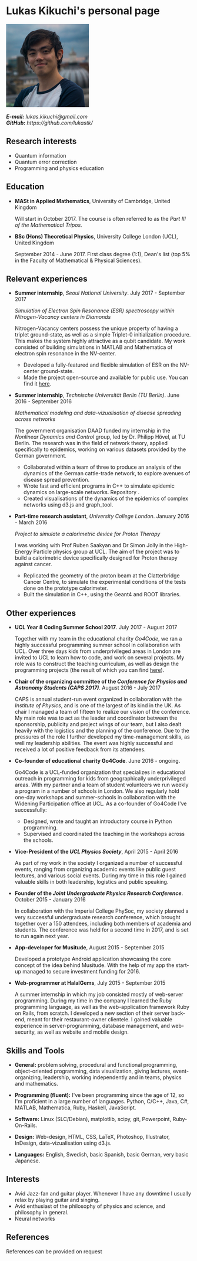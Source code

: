 # Lukas Kikuchi's personal page

<div style="">
<img  src="./media/me.jpg">
<p><i><b>E-mail:</b> lukas.kikuchi@gmail.com <br>
<b>GitHub:</b> https://github.com/lukastk/</i></p>
</div>

## Research interests

- Quantum information
- Quantum error correction
- Programming and physics education

## Education

- **MASt in Applied Mathematics**, University of Cambridge, United Kingdom

  Will start in October 2017. The course is often referred to as the *Part III of the Mathematical Tripos*.

- **BSc (Hons) Theoretical Physics**, University College London (UCL), United Kingdom

  September 2014 - June 2017. First class degree (1:1), Dean's list (top 5% in the Faculty of Mathematical & Physical Sciences).

## Relevant experiences

- **Summer internship**, *Seoul National University*. July 2017 - September 2017

  *Simulation of Electron Spin Resonance (ESR) spectroscopy within Nitrogen-Vacancy centers in Diamonds*

  Nitrogen-Vacancy centers possess the unique property of having a triplet ground-state, as well as a simple Triplet-0 initialization procedure. This makes the system highly attractive as a qubit candidate. My work consisted of building simulations in MATLAB and Mathematica of electron spin resonance in the NV-center.

  - Developed a fully-featured and flexible simulation of ESR on the NV-center ground-state.
  - Made the project open-source and available for public use. You can find it <a target="_blank" href="https://github.com/lukastk/nv-centre-spectrum-simulator">here</a>.


<!--
- **Part-time research assistant**, *University College London*. January 2017 - March 2017

  Developer for the ab initio electron scattering simulation software Quantemol-N

  Currently I work part time as a developer for the UCL-based Quantemol Ltd. My role is to extend the Quantemol-N software, used for ab initio electron-molecule scattering calculations.
  - My role is to enhance the speed and the accuracy of the software by creating interfaces with other quantum chemistry packages like MolPro and Gaussian.
  - Writing object-oriented code in Java.
-->

- **Summer internship**, *Technische Universität Berlin (TU Berlin)*. June 2016 - September 2016

  *Mathematical modeling and data-vizualisation of disease spreading across networks*

  The government organisation DAAD funded my internship in the *Nonlinear Dynamics and Control* group, led by Dr. Philipp Hövel, at TU Berlin. The research was in the field of network theory, applied specifically to epidemics, working on various datasets provided by the German government.

  - Collaborated within a team of three to produce an analysis of the dynamics of the German cattle-trade network, to explore avenues of disease spread prevention.
  - Wrote fast and efficient programs in C++ to simulate epidemic dynamics on large-scale networks. Repository <a target="_blank" href="https://github.com/lukastk/epidemic_simulator"></a>.
  - Created visualisations of the dynamics of the epidemics of complex networks using d3.js and graph_tool.


- **Part-time research assistant**, *University College London*. January 2016 - March 2016

  *Project to simulate a calorimetric device for Proton Therapy*

  I was working with Prof Ruben Saakyan and Dr Simon Jolly in the High-Energy Particle physics group at UCL. The aim of the project was to build a calorimetric device specifically designed for Proton therapy against cancer.
  - Replicated the geometry of the proton beam at the Clatterbridge Cancer Centre, to simulate the experimental conditions of the tests done on the prototype calorimeter.
  - Built the simulation in C++, using the Geant4 and ROOT libraries.

## Other experiences

- **UCL Year 8 Coding Summer School 2017**. July 2017 - August 2017

  Together with my team in the educational charity *Go4Code*, we ran a highly successful programming summer school in collaboration with UCL. Over three days kids from underprivileged areas in London are invited to UCL to learn how to code, and work on several projects. My role was to construct the teaching curriculum, as well as design the programming projects (the result of which you can find <a href="https://codingsummerschool.github.io/codingsummerschool/">here</a>).

- **Chair of the organizing committee of the *Conference for Physics and Astronomy Students (CAPS 2017)***. August 2016 - July 2017

  CAPS is annual student-run event organized in collaboration with the *Institute of Physics*, and is one of the largest of its kind in the UK. As chair I managed a team of fifteen to realize our vision of the conference. My main role was to act as the leader and coordinator between the sponsorship, publicity and project wings of our team, but I also dealt heavily with the logistics and the planning of the conference. Due to the pressures of the role I further developed my time-management skills, as well my leadership abilities. The event was highly successful and received a lot of positive feedback from its attendees.

- **Co-founder of educational charity Go4Code**. June 2016 - ongoing.

  Go4Code is a UCL-funded organization that specializes in educational outreach in programming for kids from geographically underprivileged areas. With my partner and a team of student volunteers we run weekly a program in a number of schools in London. We also regularly hold one-day workshops and summer-schools in collaboration with the Widening Participation office at UCL. As a co-founder of Go4Code I've successfully:
  - Designed, wrote and taught an introductory course in Python programming.
  - Supervised and coordinated the teaching in the workshops across the schools.


- **Vice-President of the *UCL Physics Society***, April 2015 - April 2016

  As part of my work in the society I organized a number of successful events, ranging from organizing academic events like public guest lectures, and various social events. During my time in this role I gained valuable skills in both leadership, logistics and public speaking.

- **Founder of the *Joint Undergraduate Physics Research Conference***. October 2015 - January 2016

  In collaboration with the Imperial College PhySoc, my society planned a very successful undergraduate research conference, which brought together over a 150 attendees, including both members of academia and students. The conference was held for a second time in 2017, and is set to run again next year.

- **App-developer for Musitude**, August 2015 - September 2015

  Developed a prototype Android application showcasing the core concept of the idea behind Musitude. With the help of my app the start-up managed to secure investment funding for 2016.

- **Web-programmer at HalalGems**, July 2015 - September 2015

  A summer internship in which my job consisted mostly of web-server programming. During my time in the company I learned the Ruby programming language, as well as the web-application framework Ruby on Rails, from scratch. I developed a new section of their server back-end, meant for their restaurant-owner clientele. I gained valuable experience in server-programming, database management, and web-security, as well as website and mobile design.

## Skills and Tools

- **General:** problem solving, procedural and functional programming, object-oriented programming, data visualization, giving lectures, event-organizing, leadership, working independently and in teams, physics and mathematics.

- **Programming (fluent):** I've been programming since the age of 12, so I'm proficient in a large number of languages. Python, C/C++, Java, C#, MATLAB, Mathematica, Ruby, Haskell, JavaScript.

- **Software:** Linux (SLC/Debian), matplotlib, scipy, git, Powerpoint, Ruby-On-Rails.

- **Design:** Web-design, HTML, CSS, LaTeX, Photoshop, Illustrator, InDesign, data-vizualisation using d3.js.

- **Languages:** English, Swedish, basic Spanish, basic German, very basic Japanese.

## Interests

- Avid Jazz-fan and guitar player. Whenever I have any downtime I usually relax by playing guitar and singing.
- Avid enthusiast of the philosophy of physics and science, and philosophy in general.
- Neural networks

## References

References can be provided on request
